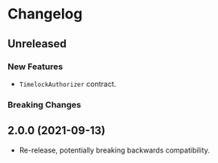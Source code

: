 # Changelog

## Unreleased

### New Features

- `TimelockAuthorizer` contract.

### Breaking Changes


## 2.0.0 (2021-09-13)

- Re-release, potentially breaking backwards compatibility.
